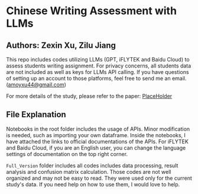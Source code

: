 # Chinese Writing Assessment with LLMs

## Authors: Zexin Xu, Zilu Jiang

This repo includes codes utilizing LLMs (GPT, iFLYTEK and Baidu Cloud) to assess students writing assignment. For privacy concerns, all students data are not included as well as keys for LLMs API calling. If you have questions of setting up an account to those platforms, feel free to send me an email. (amoyxu44@gmail.com)

For more details of the study, please refer to the paper: [PlaceHolder]()

## File Explanation

Notebooks in the root folder includes the usage of APIs. Minor modification is needed, such as importing your own dataframe. Inside the notebooks, I have attached the links to official documentations of the APIs. For iFLYTEK and Baidu Cloud, if you are an English user, you can change the language settings of documentation on the top right corner.

`Full_Version` folder includes all codes includes data processing, result analysis and confusion matrix calculation. Those codes are not well organized and may not be easy to read. They were used only for the current study's data. If you need help on how to use them, I would love to help.
